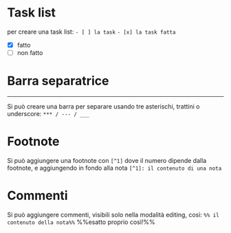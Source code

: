 # Task list
per creare una task list:
`- [ ] la task`
`- [x] la task fatta`
- [x] fatto
- [ ] non fatto
# Barra separatrice
---
Si può creare una barra per separare usando tre asterischi, trattini o underscore:
`*** / --- / ___`
# Footnote
Si può aggiungere una footnote con `[^1]` dove il numero dipende dalla footnote, e aggiungendo in fondo alla nota `[^1]: il contenuto di una nota`

# Commenti
Si può aggiungere commenti, visibili solo nella modalità editing, così: `%% il contenuto della nota%%` %%esatto proprio così!%%
